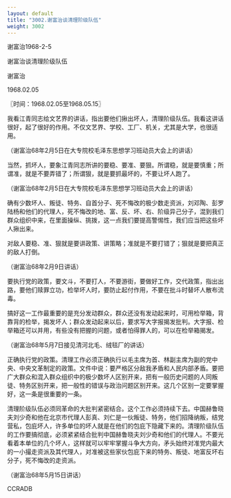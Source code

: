 ```yaml
---
layout: default
title: "3002.谢富治谈清理阶级队伍"
weight: 3002
---
```


谢富治1968-2-5

谢富治谈清理阶级队伍

谢富治

1968.02.05

〖时间：1968.02.05至1968.05.15〗

我看江青同志给文艺界的讲话，指出要他们揪出坏人，清理阶级队伍。我看这讲话很好，起了很好的作用。不仅文艺界、学校、工厂、机关，尤其是大学，也很适用。

（谢富治68年2月5日在大专院校毛泽东思想学习班动员大会上的讲话）

当然，抓坏人，要象江青同志所讲的要稳、要准、要狠。所谓稳，就是要慎重；所谓准，就是不要弄错了；所谓狠，就是要抓最坏的，不要让坏人跑了。

（谢富治68年2月5日在大专院校毛泽东思想学习班动员大会上的讲话）

确有少数坏人、叛徒、特务、自首分子、死不悔改的极少数走资派，刘邓陶、彭罗陆杨和他们的代理人，死不悔改的地、富、反、坏、右、阶级异己分子，混到我们群众组织中来，在里面操纵、挑拨，这一点我们要提高警惕性，我们应当把这些坏人揪出来。

对敌人要稳、准、狠就是要讲政策、讲策略；准就是不要打错了；狠就是要把真正的敌人打倒。

（谢富治68年2月9日讲话）

要执行党的政策，要文斗，不要打人，不要游街，要做好工作，交代政策，指出出路，要他们赎罪立功，检举坏人时，要防止起付作用，不要在批斗时替坏人散布流毒。

搞好这一工作最重要的是充分发动群众，群众还没有发动起来时，可用检举箱，背靠背的检举，揭发坏人；群众发动起来以后，要求写大字报揭发批判。大字报、检举箱还可以并用，有些没有把握的问题，或者怕得罪人的，可以在检举箱揭发。

（谢富治68年5月7日接见清河北毛、绒毯厂的讲话）

正确执行党的政策。清理工作必须正确执行以毛主席为首、林副主席为副的党中央、中央文革制定的政策。文件中说：要严格区分敌我矛盾和人民内部矛盾。要把广大群众和混入群众组织中的极少数坏人区别开来，把有一般历史问题的人同叛徒、特务区别开来，把一般性的错误与政治问题区别开来。这几个区别一定要掌握好，这一条是很重要的一条。

清理阶级队伍必须同革命的大批判紧密结合。这个工作必须持续下去。中国赫鲁晓夫刘少奇和他在北京市代理人彭真、刘仁是一伙叛徒、特务，他们招降纳叛，结党营私，包庇坏人，许多单位的坏人就是在他们的包庇下隐藏下来的。清理阶级队伍的工作要搞彻底，必须紧紧结合批判中国赫鲁晓夫刘少奇和他们的代理人。不要光看着本单位的几个坏人，这样就可以牢牢掌握斗争大方向，矛头始终对准党内最大的一小撮走资派及其代理人，对准被这些家伙包庇下来的特务、叛徒、地富反坏右分子，死不悔改的走资派。

（谢富治68年5月15日讲话）

CCRADB

